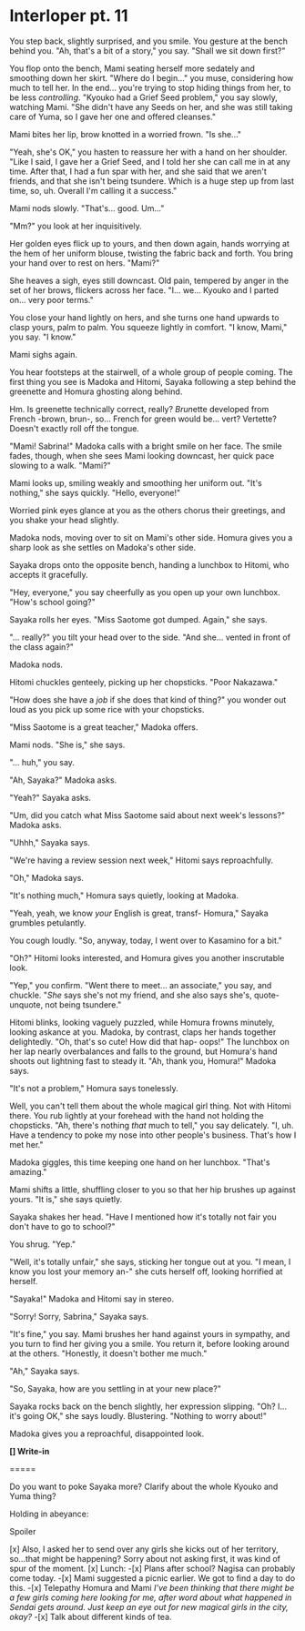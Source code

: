 # Interloper pt. 11

You step back, slightly surprised, and you smile. You gesture at the bench behind you. "Ah, that's a bit of a story," you say. "Shall we sit down first?"

You flop onto the bench, Mami seating herself more sedately and smoothing down her skirt. "Where do I begin..." you muse, considering how much to tell her. In the end... you're trying to stop hiding things from her, to be less *controlling*. "Kyouko had a Grief Seed problem," you say slowly, watching Mami. "She didn't have any Seeds on her, and she was still taking care of Yuma, so I gave her one and offered cleanses."

Mami bites her lip, brow knotted in a worried frown. "Is she..."

"Yeah, she's OK," you hasten to reassure her with a hand on her shoulder. "Like I said, I gave her a Grief Seed, and I told her she can call me in at any time. After that, I had a fun spar with her, and she said that we aren't friends, and that she isn't being tsundere. Which is a huge step up from last time, so, uh. Overall I'm calling it a success."

Mami nods slowly. "That's... good. Um..."

"Mm?" you look at her inquisitively.

Her golden eyes flick up to yours, and then down again, hands worrying at the hem of her uniform blouse, twisting the fabric back and forth. You bring your hand over to rest on hers. "Mami?"

She heaves a sigh, eyes still downcast. Old pain, tempered by anger in the set of her brows, flickers across her face. "I... we... Kyouko and I parted on... very poor terms."

You close your hand lightly on hers, and she turns one hand upwards to clasp yours, palm to palm. You squeeze lightly in comfort. "I know, Mami," you say. "I know."

Mami sighs again.

You hear footsteps at the stairwell, of a whole group of people coming. The first thing you see is Madoka and Hitomi, Sayaka following a step behind the greenette and Homura ghosting along behind.

Hm. Is greenette technically correct, really? *Brun*ette developed from French -brown, brun-, so... French for green would be... vert? Vertette? Doesn't exactly roll off the tongue.

"Mami! Sabrina!" Madoka calls with a bright smile on her face. The smile fades, though, when she sees Mami looking downcast, her quick pace slowing to a walk. "Mami?"

Mami looks up, smiling weakly and smoothing her uniform out. "It's nothing," she says quickly. "Hello, everyone!"

Worried pink eyes glance at you as the others chorus their greetings, and you shake your head slightly.

Madoka nods, moving over to sit on Mami's other side. Homura gives you a sharp look as she settles on Madoka's other side.

Sayaka drops onto the opposite bench, handing a lunchbox to Hitomi, who accepts it gracefully.

"Hey, everyone," you say cheerfully as you open up your own lunchbox. "How's school going?"

Sayaka rolls her eyes. "Miss Saotome got dumped. Again," she says.

"... really?" you tilt your head over to the side. "And she... vented in front of the class again?"

Madoka nods.

Hitomi chuckles genteely, picking up her chopsticks. "Poor Nakazawa."

"How does she have a *job* if she does that kind of thing?" you wonder out loud as you pick up some rice with your chopsticks.

"Miss Saotome is a great teacher," Madoka offers.

Mami nods. "She is," she says.

"... huh," you say.

"Ah, Sayaka?" Madoka asks.

"Yeah?" Sayaka asks.

"Um, did you catch what Miss Saotome said about next week's lessons?" Madoka asks.

"Uhhh," Sayaka says.

"We're having a review session next week," Hitomi says reproachfully.

"Oh," Madoka says.

"It's nothing much," Homura says quietly, looking at Madoka.

"Yeah, yeah, we know *your* English is great, transf- Homura," Sayaka grumbles petulantly.

You cough loudly. "So, anyway, today, I went over to Kasamino for a bit."

"Oh?" Hitomi looks interested, and Homura gives you another inscrutable look.

"Yep," you confirm. "Went there to meet... an associate," you say, and chuckle. "*She* says she's not my friend, and she also says she's, quote-unquote, not being tsundere."

Hitomi blinks, looking vaguely puzzled, while Homura frowns minutely, looking askance at you. Madoka, by contrast, claps her hands together delightedly. "Oh, that's so cute! How did that hap- oops!" The lunchbox on her lap nearly overbalances and falls to the ground, but Homura's hand shoots out lightning fast to steady it. "Ah, thank you, Homura!" Madoka says.

"It's not a problem," Homura says tonelessly.

Well, you can't tell them about the whole magical girl thing. Not with Hitomi there. You rub lightly at your forehead with the hand not holding the chopsticks. "Ah, there's nothing *that* much to tell," you say delicately. "I, uh. Have a tendency to poke my nose into other people's business. That's how I met her."

Madoka giggles, this time keeping one hand on her lunchbox. "That's amazing."

Mami shifts a little, shuffling closer to you so that her hip brushes up against yours. "It is," she says quietly.

Sayaka shakes her head. "Have I mentioned how it's totally not fair you don't have to go to school?"

You shrug. "Yep."

"Well, it's totally unfair," she says, sticking her tongue out at you. "I mean, I know you lost your memory an-" she cuts herself off, looking horrified at herself.

"Sayaka!" Madoka and Hitomi say in stereo.

"Sorry! Sorry, Sabrina," Sayaka says.

"It's fine," you say. Mami brushes her hand against yours in sympathy, and you turn to find her giving you a smile. You return it, before looking around at the others. "Honestly, it doesn't bother me much."

"Ah," Sayaka says.

"So, Sayaka, how are you settling in at your new place?"

Sayaka rocks back on the bench slightly, her expression slipping. "Oh? I... it's going OK," she says loudly. Blustering. "Nothing to worry about!"

Madoka gives you a reproachful, disappointed look.

**\[] Write-in**

\=====​

Do you want to poke Sayaka more? Clarify about the whole Kyouko and Yuma thing?

Holding in abeyance:

Spoiler

\[x] Also, I asked her to send over any girls she kicks out of her territory, so...that might be happening? Sorry about not asking first, it was kind of spur of the moment.
\[x] Lunch:
\-\[x] Plans after school? Nagisa can probably come today.
\-\[x] Mami suggested a picnic earlier. We got to find a day to do this.
\-\[x] Telepathy Homura and Mami *I've been thinking that there might be a few girls coming here looking for me, after word about what happened in Sendai gets around. Just keep an eye out for new magical girls in the city, okay?*
\-\[x] Talk about different kinds of tea.
